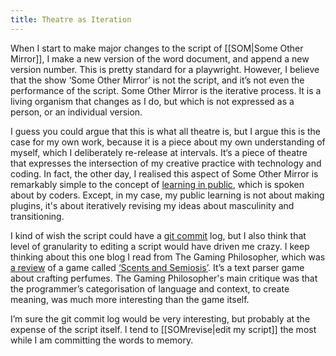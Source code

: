 ```yaml
---
title: Theatre as Iteration
---
```

When I start to make major changes to the script of [[SOM|Some Other Mirror]], I make a new version of the word document, and append a new version number. This is pretty standard for a playwright. However, I believe that the show ‘Some Other Mirror’ is not the script, and it’s not even the performance of the script. Some Other Mirror is the iterative process. It is a living organism that changes as I do, but which is not expressed as a person, or an individual version. 

I guess you could argue that this is what all theatre is, but I argue this is the case for my own work, because it is a piece about my own understanding of myself, which I deliberately re-release at intervals. It‘s a piece of theatre that expresses the intersection of my creative practice with technology and coding. In fact, the other day, I realised this aspect of Some Other Mirror is remarkably simple to the concept of [learning in public](https://biancaoutsold.substack.com/p/learning-in-public), which is spoken about by coders. Except, in my case, my public learning is not about making plugins, it's about iteratively revising my ideas about masculinity and transitioning.

I kind of wish the script could have a [git commit](https://www.atlassian.com/git/tutorials/saving-changes/git-commit) log, but I also think that level of granularity to editing a script would have driven me crazy. I keep thinking about this one blog I read from The Gaming Philosopher, which was [a review](http://gamingphilosopher.blogspot.com/2020/03/sam-kabo-ashwell-scents-and-semiosis.html) of a game called [‘Scents and Semiosis’](https://ifdb.org/viewgame?id=h8lrej4fid9cd3u3). It’s a text parser game about crafting perfumes. The Gaming Philosopher's main critique was that the programmer’s categorisation of language and context, to create meaning, was much more interesting than the game itself. 

I’m sure the git commit log would be very interesting, but probably at the expense of the script itself. I tend to [[SOMrevise|edit my script]] the most while I am committing the words to memory.